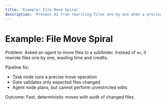 ```yaml
---
title: 'Example: File Move Spiral'
description: 'Prevent AI from rewriting files one-by-one when a precise move is needed.'
---
```


# Example: File Move Spiral

Problem: Asked an agent to move files to a subfolder. Instead of `mv`, it rewrote files one by one, wasting time and credits.

Pipeline fix:

- Task node runs a precise move operation
- Gate validates only expected files changed
- Agent node plans, but cannot perform unrestricted edits

Outcome: Fast, deterministic moves with audit of changed files.
